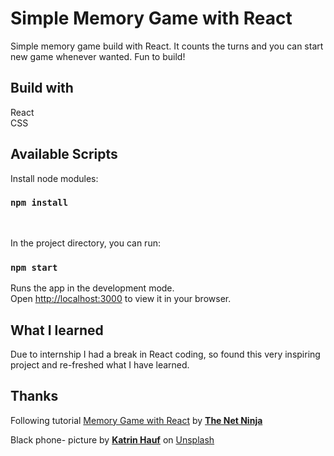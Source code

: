 # Simple Memory Game with React
Simple memory game build with React. 
It counts the turns and you can start new game whenever wanted. 
Fun to build! 

## Build with 
React  
CSS 

## Available Scripts

Install node modules: 
### `npm install`  
  
&nbsp;

In the project directory, you can run:

### `npm start`

Runs the app in the development mode.\
Open [http://localhost:3000](http://localhost:3000) to view it in your browser.
&nbsp;


## What I learned
Due to internship I had a break in React coding, so found this very inspiring project and re-freshed what I have learned. 


## Thanks
Following tutorial [Memory Game with React](https://www.youtube.com/playlist?list=PL4cUxeGkcC9iQ7g2eoNXHCJBBBz40S_Lm) by **[The Net Ninja](https://netninja.dev/)**

Black phone- picture 
by **[Katrin Hauf](https://unsplash.com/@trine?utm_source=unsplash&utm_medium=referral&utm_content=creditCopyText)** on [Unsplash](https://unsplash.com/photos/l5NYUg6bkFA?utm_source=unsplash&utm_medium=referral&utm_content=creditCopyText")

  
